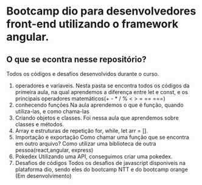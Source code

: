 # Bootcamp dio para desenvolvedores front-end utilizando o framework angular.
## O que se econtra nesse repositório?
Todos os códigos e desafios desenvolvidos durante o curso.
1. operadores e variaveis.
    Nesta pasta se encontra todos os códigos da primeira aula, na qual aprendemos a diferença entre let e const, e os principais operadores matemáticos(+ - * / % < > = == ===)
2. conhecendo funções
    Na aula aprendemos o que é função, quando utiliza-las, e como chama-las
3. Criando objetos e classes.
    Foi nessa aula que aprendemos sobre classes e métodos.
4. Array e estruturas de repetição
    for, while, let arr = [].
5. Importação e exportação
    Como chamar uma função que se encontra em outro arquivo? Como utilizar uma biblioteca de outra pessoa(react,angular, express)
6. Pokedex
    Utilizando uma API, conseguimos criar uma pokedex.
7. Desafios de códigos
    Todos os desafios de javascript disponiveis na plataforma dio, sendo eles do bootcamp NTT e do bootcamp orange (Em desenvolvimento)